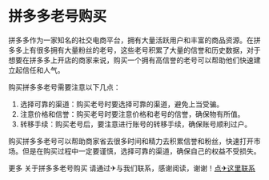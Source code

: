 # 拼多多老号购买

拼多多作为一家知名的社交电商平台，拥有大量活跃用户和丰富的商品资源。在拼多多上有很多拥有大量粉丝的老号，这些老号积累了大量的信誉和历史数据，对于想要在拼多多上开店的商家来说，购买一个拥有高信誉的老号可以帮助他们快速建立起信任和人气。

购买拼多多老号需要注意以下几点：
1. 选择可靠的渠道：购买老号时要选择可靠的渠道，避免上当受骗。
2. 注意价格和信誉：购买老号时要注意价格和老号的信誉，确保物有所值。
3. 转移手续：购买老号后，要注意进行账号的转移手续，确保账号顺利过户。

购买拼多多老号可以帮助商家省去很多时间和精力去积累信誉和粉丝，快速打开市场。但是在购买过程中一定要谨慎，选择可靠的渠道，确保自己的权益不受损失。

更多 关于拼多多老号购买 请通过✈与我们联系，感谢阅读，谢谢！[点✈这里联系](https://ads.k02.cc)